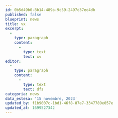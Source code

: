 ```yaml
---
id: 0b5d49b0-8b14-489a-9c59-2497c37ec4db
published: false
blueprint: news
title: vx
excerpt:
  -
    type: paragraph
    content:
      -
        type: text
        text: xv
editor:
  -
    type: paragraph
    content:
      -
        type: text
        text: dfs
categoria: news
data_estesa: '15 novembre, 2023'
updated_by: f1b9007c-1bd1-46f8-87e7-3347789e057e
updated_at: 1699527342
---
```

